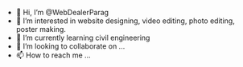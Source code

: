 - 👋 Hi, I’m @WebDealerParag
- 👀 I’m interested in website designing, video editing, photo editing, poster making.
- 🌱 I’m currently learning civil engineering 
- 💞️ I’m looking to collaborate on ...
- 📫 How to reach me ...

<!---
WebDealerParag/WebDealerParag is a ✨ special ✨ repository because its `README.md` (this file) appears on your GitHub profile.
You can click the Preview link to take a look at your changes.
--->
